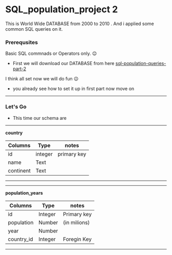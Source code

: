 # SQL_population_project 2
This is World Wide DATABASE from 2000 to 2010 . And i applied some common SQL queries on it.


### Prerequsites
Basic SQL commnads or Operators only. :wink:


* First we will download our DATABASE from here [sql-population-queries-part-2](https://codecademy-content.s3.amazonaws.com/PRO/independent-practice-projects/sql-population-queries/sql-population-queries-part-ii-starting.zip)

I think all set now we will do fun :wink:

* you already see how to set it up in first part now move on 

----
### Let's Go
* This time our schema are

---
**country**

| Columns | Type | notes |
| ----------- | ----------- |----------- |
| id | integer | primary key |
| name | Text | 
| continent | Text |

---

---
**population_years**

| Columns | Type | notes |
| ----------- | ----------- |----------- |
| id | Integer| Primary key |
| population | Number | (in milions) |
| year | Number |
| country_id | Integer | Foregin Key |

---
